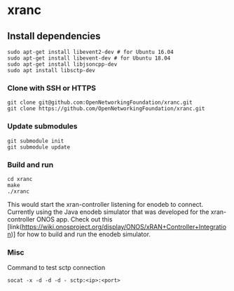 # xranc

## Install dependencies
```
sudo apt-get install libevent2-dev # for Ubuntu 16.04
sudo apt-get install libevent-dev # for Ubuntu 18.04
sudo apt-get install libjsoncpp-dev
sudo apt install libsctp-dev
```

### Clone with SSH or HTTPS
```
git clone git@github.com:OpenNetworkingFoundation/xranc.git
git clone https://github.com/OpenNetworkingFoundation/xranc.git
```

### Update submodules
```
git submodule init
git submodule update
```

### Build and run
```
cd xranc
make
./xranc
```
This would start the xran-controller listening for enodeb to connect. Currently using the Java enodeb simulator that was developed for the xran-controller ONOS app. Check out this [link(https://wiki.onosproject.org/display/ONOS/xRAN+Controller+Integration)] for how to build and run the enodeb simulator.

### Misc

Command to test sctp connection
```
socat -x -d -d -d - sctp:<ip>:<port>
```
